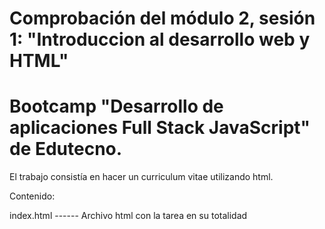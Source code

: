 # Comprobación del módulo 2, sesión 1: "Introduccion al desarrollo web y HTML" 
# Bootcamp "Desarrollo de aplicaciones Full Stack JavaScript" de Edutecno.

El trabajo consistía en hacer un curriculum vitae utilizando html.

Contenido:

index.html ------ Archivo html con la tarea en su totalidad
